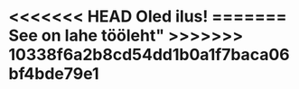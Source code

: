 <!DOCTYPE html>
<html lang="en">
<head>
    <meta charset="UTF-8">
    <meta name="viewport" content="width=device-width, initial-scale=1.0">
    <title>tööleht</title>
</head>
<body>

<h1>
<<<<<<< HEAD
Oled ilus!
=======
See on lahe tööleht"
>>>>>>> 10338f6a2b8cd54dd1b0a1f7baca06bf4bde79e1
</h1>
    
</body>
</html>

